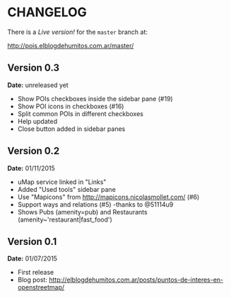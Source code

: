 # CHANGELOG

There is a *Live version!* for the `master` branch at:

http://pois.elblogdehumitos.com.ar/master/

## Version 0.3

**Date:** unreleased yet

 - Show POIs checkboxes inside the sidebar pane (#19)
 - Show POI icons in checkboxes (#16)
 - Split common POIs in different checkboxes
 - Help updated
 - Close button added in sidebar panes

## Version 0.2

**Date:** 01/11/2015

 - uMap service linked in "Links"
 - Added "Used tools" sidebar pane
 - Use "Mapicons" from http://mapicons.nicolasmollet.com/ (#6)
 - Support ways and relations (#5) -thanks to @51114u9
 - Shows Pubs (amenity=pub) and Restaurants
   (amenity~'restaurant|fast_food')

## Version 0.1

**Date:** 01/07/2015

 - First release
 - Blog post: http://elblogdehumitos.com.ar/posts/puntos-de-interes-en-openstreetmap/
